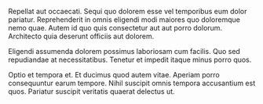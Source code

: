 Repellat aut occaecati. Sequi quo dolorem esse vel temporibus eum dolor pariatur. Reprehenderit in omnis eligendi modi maiores quo doloremque nemo quae. Autem id quo quis consectetur aut aut porro dolorum. Architecto quia deserunt officiis aut dolorem.
 Eligendi assumenda dolorem possimus laboriosam cum facilis. Quo sed repudiandae at necessitatibus. Tenetur et impedit itaque minus porro quos.
 Optio et tempora et. Et ducimus quod autem vitae. Aperiam porro consequuntur earum tempore. Nihil suscipit omnis tempora accusantium est quos. Pariatur suscipit veritatis quaerat delectus ut.